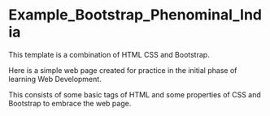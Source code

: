 # Example_Bootstrap_Phenominal_India

This template is a combination of HTML CSS and Bootstrap.

Here is a simple web page created for practice in the initial phase of learning Web Development.

This consists of some basic tags of HTML and some properties of CSS and Bootstrap to embrace the web page.

